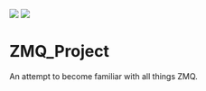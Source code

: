 <a href="https://codeclimate.com/repos/57c8ecaab7a5670061002166/feed"><img src="https://codeclimate.com/repos/57c8ecaab7a5670061002166/badges/e3c5af04edae34ab03bf/issue_count.svg" /></a>
<a href="https://codeclimate.com/repos/57c8ecaab7a5670061002166/feed"><img src="https://codeclimate.com/repos/57c8ecaab7a5670061002166/badges/e3c5af04edae34ab03bf/gpa.svg" /></a>
# ZMQ_Project
An attempt to become familiar with all things ZMQ. 
